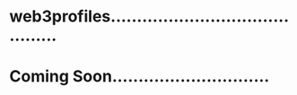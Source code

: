 # web3profiles...........................................
# Coming Soon..............................
